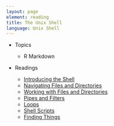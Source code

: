 ```yaml
---
layout: page
element: reading
title: The Unix Shell
language: Unix Shell
---
```


* Topics

  * R Markdown

* Readings

  * [Introducing the Shell](http://swcarpentry.github.io/shell-novice/01-intro/)
  * [Navigating Files and Directories](http://swcarpentry.github.io/shell-novice/02-filedir/)
  * [Working with Files and Directories](http://swcarpentry.github.io/shell-novice/03-create/)
  * [Pipes and Filters](http://swcarpentry.github.io/shell-novice/04-pipefilter/)
  * [Loops](http://swcarpentry.github.io/shell-novice/05-loop/)
  * [Shell Scripts](http://swcarpentry.github.io/shell-novice/06-script/)
  * [Finding Things](http://swcarpentry.github.io/shell-novice/07-find/)
